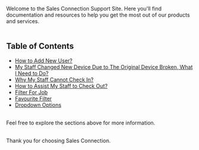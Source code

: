 Welcome to the Sales Connection Support Site. Here you'll find documentation and resources to help you get the most out of our products and services.<br><br>

## Table of Contents

- [How to Add New User?](Add_New_User.md)
- [My Staff Changed New Device Due to The Original Device Broken, What I Need to Do?](IMEI.md)
- [Why My Staff Cannot Check In?](Assist_Check_Out.md)
- [How to Assist My Staff to Check Out?](Enable_Assist_Check_Out.md)
- [Filter For Job](Filter_For_Job.md)
- [Favourite Filter](Favourite_Filter.md)
- [Dropdown Options](Dropdown_Options.md)

<br>
Feel free to explore the sections above for more information.<br><br>

Thank you for choosing Sales Connection.
